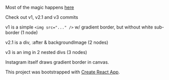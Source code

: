 Most of the magic happens [here](https://github.com/gazedash/insta-stories-circle/blob/master/src/components/Story.js)

Check out v1, v2.1 and v3 commits

v1 is a simple `<img src="..." />` w/ gradient border, but without white sub-border (1 node)

v2.1 is a div, :after & backgroundImage (2 nodes)

v3 is an img in 2 nested divs (3 nodes)

Instagram itself draws gradient border in canvas.

This project was bootstrapped with [Create React App](https://github.com/facebookincubator/create-react-app).
